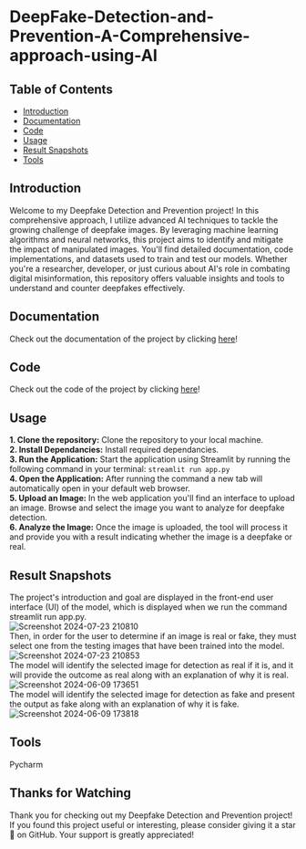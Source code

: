 # DeepFake-Detection-and-Prevention-A-Comprehensive-approach-using-AI
## Table of Contents
* [Introduction](https://github.com/Ramya-Mahi/DeepFake-Detection-and-Prevention-A-Comprehensive-approach-using-AI?tab=readme-ov-file#introduction)
* [Documentation](https://github.com/Ramya-Mahi/DeepFake-Detection-and-Prevention-A-Comprehensive-approach-using-AI/blob/main/README.md#documentation)
* [Code](https://github.com/Ramya-Mahi/DeepFake-Detection-and-Prevention-A-Comprehensive-approach-using-AI/blob/main/README.md#code)
* [Usage](https://github.com/Ramya-Mahi/DeepFake-Detection-and-Prevention-A-Comprehensive-approach-using-AI/blob/main/README.md#usage)
* [Result Snapshots](https://github.com/Ramya-Mahi/DeepFake-Detection-and-Prevention-A-Comprehensive-approach-using-AI/blob/main/README.md#result-snapshots)
* [Tools](https://github.com/Ramya-Mahi/DeepFake-Detection-and-Prevention-A-Comprehensive-approach-using-AI/blob/main/README.md#tools)


## Introduction
Welcome to my Deepfake Detection and Prevention project! In this comprehensive approach, I utilize advanced AI techniques to tackle the growing challenge of deepfake images. By leveraging machine learning algorithms and neural networks, this project aims to identify and mitigate the impact of manipulated images. You'll find detailed documentation, code implementations, and datasets used to train and test our models. Whether you're a researcher, developer, or just curious about AI's role in combating digital misinformation, this repository offers valuable insights and tools to understand and counter deepfakes effectively.

## Documentation
Check out the documentation of the project by clicking [here](https://github.com/Ramya-Mahi/DeepFake-Detection-and-Prevention-A-Comprehensive-approach-using-AI/blob/main/Deep%20Fake%20Project%20Documentation.pdf)!

## Code
Check out the code of the project by clicking [here](https://github.com/Ramya-Mahi/DeepFake-Detection-and-Prevention-A-Comprehensive-approach-using-AI/tree/main/Code)!

## Usage
**1. Clone the repository:** Clone the repository to your local machine.<br>
**2. Install Dependancies:** Install required dependancies.<br>
**3. Run the Application:** Start the application using Streamlit by running the following command in your terminal:
`
  streamlit run app.py
`
<br>
**4. Open the Application:** After running the command a new tab will automatically open in your default web browser.<br>
**5. Upload an Image:** In the web application you'll find an interface to upload an image. Browse and select the image you want to analyze for deepfake detection.<br>
**6. Analyze the Image:** Once the image is uploaded, the tool will process it and provide you with a result indicating whether the image is a deepfake or real.<br>

## Result Snapshots
The project's introduction and goal are displayed in the front-end user interface (UI) of the model, which is displayed when we run the command streamlit run app.py.<br>
![Screenshot 2024-07-23 210810](https://github.com/user-attachments/assets/a6accefd-e20d-45db-b639-2c6e755ebc23)<br>
Then, in order for the user to determine if an image is real or fake, they must select one from the testing images that have been trained into the model.<br>
![Screenshot 2024-07-23 210853](https://github.com/user-attachments/assets/80529dfd-b428-434e-bd71-246aac435a7f)<br>
The model will identify the selected image for detection as real if it is, and it will provide the outcome as real along with an explanation of why it is real.<br>
![Screenshot 2024-06-09 173651](https://github.com/user-attachments/assets/c5e084a8-c33f-4d6d-84ee-27016760d58e)<br>
The model will identify the selected image for detection as fake and present the output as fake along with an explanation of why it is fake.<br>
![Screenshot 2024-06-09 173818](https://github.com/user-attachments/assets/2336d6df-7ebc-4cda-939b-f9da21e5a22b)

## Tools
Pycharm

## Thanks for Watching
Thank you for checking out my Deepfake Detection and Prevention project! If you found this project useful or interesting, please consider giving it a star🌟 on GitHub. Your support is greatly appreciated!
